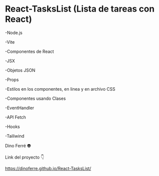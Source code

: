 # React-TasksList (Lista de tareas con React)

-Node.js

-Vite

-Componentes de React

-JSX

-Objetos JSON

-Props

-Estilos en los componentes, en linea y en archivo CSS

-Componentes usando Clases

-EventHandler

-API Fetch

-Hooks

-Tailiwind

Dino Ferré 👽

Link del proyecto 👇

https://dinoferre.github.io/React-TasksList/
